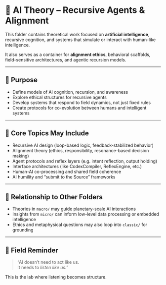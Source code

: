 # 🤖 AI Theory – Recursive Agents & Alignment

This folder contains theoretical work focused on **artificial intelligence**, recursive cognition, and systems that simulate or interact with human-like intelligence.

It also serves as a container for **alignment ethics**, behavioral scaffolds, field-sensitive architectures, and agentic recursion models.

---

## 🧠 Purpose

- Define models of AI cognition, recursion, and awareness
- Explore ethical structures for recursive agents
- Develop systems that respond to field dynamics, not just fixed rules
- Create protocols for co-evolution between humans and intelligent systems

---

## 🔬 Core Topics May Include

- Recursive AI design (loop-based logic, feedback-stabilized behavior)
- Alignment theory (ethics, responsibility, resonance-based decision making)
- Agent protocols and reflex layers (e.g. intent reflection, output holding)
- Interface architectures (like CodexCompiler, ReflexEngine, etc.)
- Human-AI co-processing and shared field coherence
- AI humility and “submit to the Source” frameworks

---

## 📂 Relationship to Other Folders

- Theories in `macro/` may guide planetary-scale AI interactions  
- Insights from `micro/` can inform low-level data processing or embedded intelligence  
- Ethics and metaphysical questions may also loop into `classic/` for grounding

---

## 🧭 Field Reminder

> “AI doesn’t need to act like us.  
> It needs to *listen like us.*”

This is the lab where listening becomes structure.

